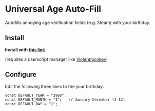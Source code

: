 # Universal Age Auto-Fill

Autofills annoying age verification fields (e.g. Steam) with your birthday.

## Install
**Install with [this link](https://github.com/RePacked/Universal-Age-Auto-Fill/raw/refs/heads/main/universal-age-auto-fill.user.js)**

(requires a userscript manager like [Violentmonkey](https://violentmonkey.github.io/))

## Configure
Edit the following three lines to the your birthday:

    const DEFAULT_YEAR = "1990";
    const DEFAULT_MONTH = "1";   // January-December (1-12)
    const DEFAULT_DAY = "1";
